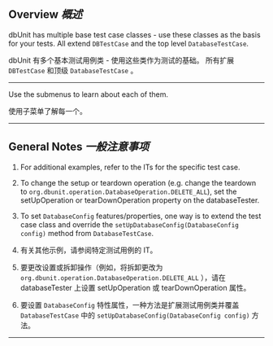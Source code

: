 ## Overview _概述_

dbUnit has multiple base test case classes - use these classes as the basis for your tests. 
All extend `DBTestCase` and the top level `DatabaseTestCase`.


dbUnit 有多个基本测试用例类 - 使用这些类作为测试的基础。
所有扩展 `DBTestCase` 和顶级 `DatabaseTestCase` 。

---

Use the submenus to learn about each of them.


使用子菜单了解每一个。

---

## General Notes _一般注意事项_

1. For additional examples, refer to the ITs for the specific test case.
2. To change the setup or teardown operation (e.g. change the teardown to `org.dbunit.operation.DatabaseOperation.DELETE_ALL`), set the setUpOperation or tearDownOperation property on the databaseTester.
3. To set `DatabaseConfig` features/properties, one way is to extend the test case class and override the `setUpDatabaseConfig(DatabaseConfig config)` method from `DatabaseTestCase`.


1. 有关其他示例，请参阅特定测试用例的 IT。
2. 要更改设置或拆卸操作（例如，将拆卸更改为 `org.dbunit.operation.DatabaseOperation.DELETE_ALL` ），请在 databaseTester 上设置 setUpOperation 或 tearDownOperation 属性。
3. 要设置 `DatabaseConfig` 特性属性，一种方法是扩展测试用例类并覆盖 `DatabaseTestCase` 中的 `setUpDatabaseConfig(DatabaseConfig config)` 方法。

---
